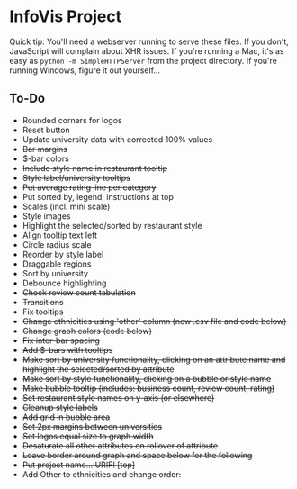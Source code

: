# InfoVis Project

Quick tip: You'll need a webserver running to serve these files.  If you don't, JavaScript will complain about XHR issues.  If you're running a Mac, it's as easy as `python -m SimpleHTTPServer` from the project directory.  If you're running Windows, figure it out yourself...

## To-Do ##

- <div>Rounded corners for logos</div>
- <div>Reset button</div>
- <del>Update university data with corrected 100% values</del>
- <del>Bar margins</del>
- $-bar colors
- <del>Include style name in restaurant tooltip</del>
- <del>Style label/university tooltips</del>
- <del>Put average rating line per category</del>
- Put sorted by, legend, instructions at top
- Scales (incl. mini scale)
- Style images
- Highlight the selected/sorted by restaurant style
- <div>Align tooltip text left</div>
- Circle radius scale
- Reorder by style label
- Draggable regions
- Sort by university
- Debounce highlighting
- <del>Check review count tabulation</del>
- <del>Transitions</del>
- <del>Fix tooltips</del>
- <del>Change ethnicities using 'other' column (new .csv file and code below)</del>
- <del>Change graph colors (code below)</del>
- <del>Fix inter-bar spacing</del>
- <del>Add $-bars with tooltips</del>
- <del>Make sort by university functionality, clicking on an attribute name and highlight the selected/sorted by attribute</del>
- <del>Make sort by style functionality, clicking on a bubble or style name</del>
- <del>Make bubble tooltip (includes: business count, review count, rating)</del>
- <del>Set restaurant style names on y-axis (or elsewhere)</del>
- <del>Cleanup style labels</del>
- <del>Add grid in bubble area</del>
- <del>Set 2px margins between universities</del>
- <del>Set logos equal size to graph width</del>
- <del>Desaturate all other attributes on rollover of attribute</del>
- <del>Leave border around graph and space below for the following</del>
- <del>Put project name... URIF! [top]</del>
- <del>Add Other to ethnicities and change order:</del>